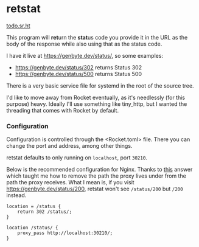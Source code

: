 # retstat
[todo.sr.ht][tickets]

[tickets]: https://todo.sr.ht/~genbyte/retstat

This program will **ret**urn the **stat**us code you provide it in the URL as
the body of the response while also using that as the status code.

I have it live at <https://genbyte.dev/status/>, so some examples:

- <https://genbyte.dev/status/302> returns Status 302
- <https://genbyte.dev/status/500> returns Status 500

There is a very basic service file for systemd in the root of the source tree.

I'd like to move away from Rocket eventually, as it's needlessly (for this
purpose) heavy. Ideally I'll use something like tiny_http, but I wanted the
threading that comes with Rocket by default.

### Configuration
Configuration is controlled through the <Rocket.toml> file. There you can change
the port and address, among other things.

retstat defaults to only running on `localhost`, port `30210`.

Below is the recommended configuration for Nginx.
Thanks to [this][so] answer which taught me how to remove the path the proxy
lives under from the path the proxy receives. What I mean is, if you visit
<https://genbyte.dev/status/200>, retstat won't see `/status/200` but `/200`
instead.

[so]: https://serverfault.com/a/562850/524425

```nginx
location = /status {
	return 302 /status/;
}

location /status/ {
	proxy_pass http://localhost:30210/;
}
```
